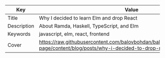 | Key           | Value                                                                                                                                  |
| ------------- | -------------------------------------------------------------------------------------------------------------------------------------- |
| Title         | Why I decided to learn Elm and drop React                                                                                              |
| Description   | About Ramda, Haskell, TypeScript, and Elm                                                                                              |
| Keywords      | javascript, elm, react, frontend                                                                                                       |
| Cover         | https://raw.githubusercontent.com/balovbohdan/balovbohdan.github.io/github-page/content/blog/posts/why-i-decided-to-drop-react/cover.jpg |
